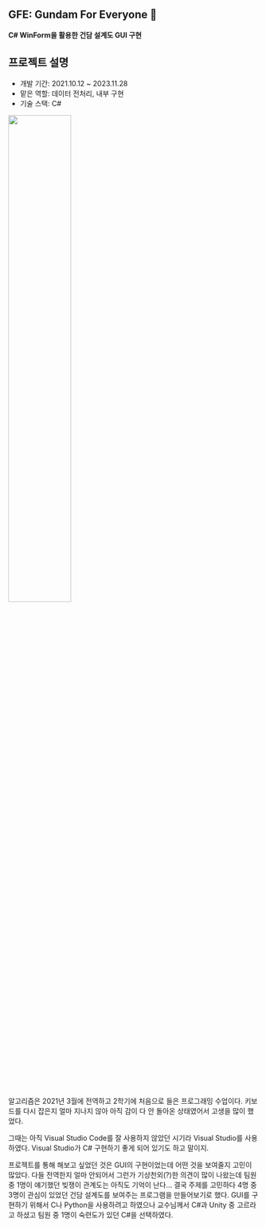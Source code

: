 ## GFE: Gundam For Everyone 🤖
**C# WinForm을 활용한 건담 설계도 GUI 구현**
## 프로젝트 설명
- 개발 기간: 2021.10.12 ~ 2023.11.28
- 맡은 역할: 데이터 전처리, 내부 구현
- 기술 스택: C#

<img src="https://github.com/chainsfield/SKKU/assets/50831615/8552d99f-8616-4a2b-a861-91c5b53e487c.png" width="50%" height="50%"/>

알고리즘은 2021년 3월에 전역하고 2학기에 처음으로 들은 프로그래밍 수업이다.
키보드를 다시 잡은지 얼마 지나지 않아 아직 감이 다 안 돌아온 상태였어서 고생을 많이 했었다.

그때는 아직 Visual Studio Code를 잘 사용하지 않았던 시기라 Visual Studio를 사용하였다.
Visual Studio가 C# 구현하기 좋게 되어 있기도 하고 말이지.

프로젝트를 통해 해보고 싶었던 것은 GUI의 구현이었는데 어떤 것을 보여줄지 고민이 많았다.
다들 전역한지 얼마 안되어서 그런가 기상천외(?)한 의견이 많이 나왔는데 팀원 중 1명이 얘기했던 빚쟁이 관계도는 아직도 기억이 난다...
결국 주제를 고민하다 4명 중 3명이 관심이 있었던 건담 설계도를 보여주는 프로그램을 만들어보기로 했다.
GUI를 구현하기 위해서 C나 Python을 사용하려고 하였으나 교수님께서 C#과 Unity 중 고르라고 하셨고 팀원 중 1명이 숙련도가 있던 C#을 선택하였다.
